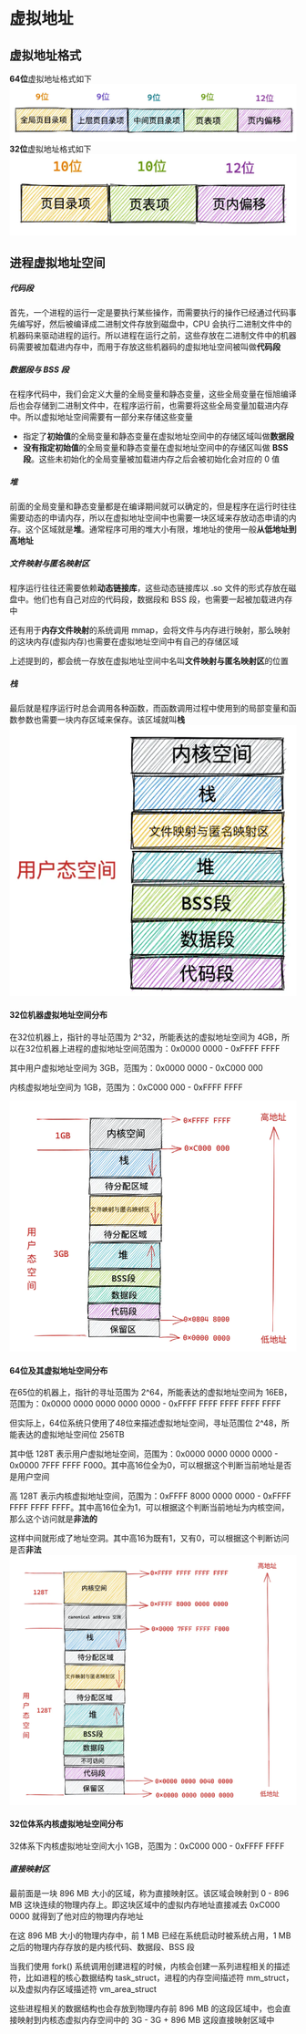 # 虚拟地址
## 虚拟地址格式
**64位**虚拟地址格式如下
![64](./img/64.png)
**32位**虚拟地址格式如下
![32](./img/32.png)

## 进程虚拟地址空间
##### 代码段
首先，一个进程的运行一定是要执行某些操作，而需要执行的操作已经通过代码事先编写好，然后被编译成二进制文件存放到磁盘中，CPU 会执行二进制文件中的机器码来驱动进程的运行。所以进程在运行之前，这些存放在二进制文件中的机器码需要被加载进内存中，而用于存放这些机器码的虚拟地址空间被叫做**代码段**

##### 数据段与 BSS 段
在程序代码中，我们会定义大量的全局变量和静态变量，这些全局变量在恒旭编译后也会存储到二进制文件中，在程序运行前，也需要将这些全局变量加载进内存中。所以虚拟地址空间需要有一部分来存储这些变量
* 指定了**初始值**的全局变量和静态变量在虚拟地址空间中的存储区域叫做**数据段**
* **没有指定初始值**的全局变量和静态变量在虚拟地址空间中的存储区叫做 **BSS段**。这些未初始化的全局变量被加载进内存之后会被初始化会对应的 0 值

##### 堆
前面的全局变量和静态变量都是在编译期间就可以确定的，但是程序在运行时往往需要动态的申请内存，所以在虚拟地址空间中也需要一块区域来存放动态申请的内存。这个区域就是**堆**。通常程序可用的堆大小有限，堆地址的使用一般**从低地址到高地址**

##### 文件映射与匿名映射区
程序运行往往还需要依赖**动态链接库**，这些动态链接库以 .so 文件的形式存放在磁盘中。他们也有自己对应的代码段，数据段和 BSS 段，也需要一起被加载进内存中

还有用于**内存文件映射**的系统调用 mmap，会将文件与内存进行映射，那么映射的这块内存(虚拟内存)也需要在虚拟地址空间中有自己的存储区域

上述提到的，都会统一存放在虚拟地址空间中名叫**文件映射与匿名映射区**的位置

##### 栈
最后就是程序运行时总会调用各种函数，而函数调用过程中使用到的局部变量和函数参数也需要一块内存区域来保存。该区域就叫**栈**
![usermemory](./img/usermemory.png)

#### 32位机器虚拟地址空间分布
在32位机器上，指针的寻址范围为 2^32，所能表达的虚拟地址空间为 4GB，所以在32位机器上进程的虚拟地址空间范围为：0x0000 0000 - 0xFFFF FFFF

其中用户虚拟地址空间为 3GB，范围为：0x0000 0000 - 0xC000 000

内核虚拟地址空间为 1GB，范围为：0xC000 000 - 0xFFFF FFFF

![memory](./img/memory.png)

#### 64位及其虚拟地址空间分布
在65位的机器上，指针的寻址范围为 2^64，所能表达的虚拟地址空间为 16EB，范围为：0x0000 0000 0000 0000 0000 - 0xFFFF FFFF FFFF FFFF FFFF

但实际上，64位系统只使用了48位来描述虚拟地址空间，寻址范围位 2^48，所能表达的虚拟地址空间位 256TB

其中低 128T 表示用户虚拟地址空间，范围为：0x0000 0000 0000 0000 - 0x0000 7FFF FFFF F000。其中高16位全为0，可以根据这个判断当前地址是否是用户空间

高 128T 表示内核虚拟地址空间，范围为：0xFFFF 8000 0000 0000 - 0xFFFF FFFF FFFF FFFF。其中高16位全为1，可以根据这个判断当前地址为内核空间，那么这个访问就是**非法的**

这样中间就形成了地址空洞。其中高16为既有1，又有0，可以根据这个判断访问是否**非法**
![64memory](./img/64memory.png)

#### 32位体系内核虚拟地址空间分布
32体系下内核虚拟地址空间大小 1GB，范围为：0xC000 000 - 0xFFFF FFFF

##### 直接映射区
最前面是一块 896 MB 大小的区域，称为直接映射区。该区域会映射到 0 - 896 MB 这块连续的物理内存上。即这块区域中的虚拟内存地址直接减去 0xC000 0000 就得到了他对应的物理内存地址

在这 896 MB 大小的物理内存中，前 1 MB 已经在系统启动时被系统占用，1 MB 之后的物理内存存放的是内核代码、数据段、BSS 段

当我们使用 fork() 系统调用创建进程的时候，内核会创建一系列进程相关的描述符，比如进程的核心数据结构 task_struct，进程的内存空间描述符 mm_struct，以及虚拟内存区域描述符 vm_area_struct

这些进程相关的数据结构也会存放到物理内存前 896 MB 的这段区域中，也会直接映射到内核态虚拟内存空间中的 3G - 3G + 896 MB 这段直接映射区域中

